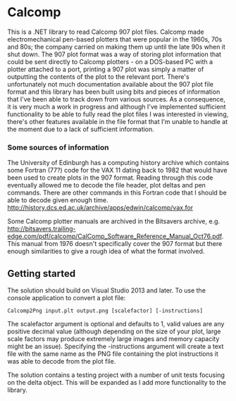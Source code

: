 # Calcomp
This is a .NET library to read Calcomp 907 plot files. Calcomp made electromechanical pen-based plotters that were popular in the 1960s, 70s and 80s; the company carried on making them up until the late 90s when it shut down. The 907 plot format was a way of storing plot information that could be sent directly to Calcomp plotters - on a DOS-based PC with a plotter attached to a port, printing a 907 plot was simply a matter of outputting the contents of the plot to the relevant port. There's unfortunately not much documentation available about the 907 plot file format and this library has been built using bits and pieces of information that I've been able to track down from various sources. As a consequence, it is very much a work in progress and although I've implemented sufficient functionality to be able to fully read the plot files I was interested in viewing, there's other features available in the file format that I'm unable to handle at the moment due to a lack of sufficient information.

### Some sources of information

The University of Edinburgh has a computing history archive which contains some Fortran (77?) code for the VAX 11 dating back to 1982 that would have been used to create plots in the 907 format. Reading through this code eventually allowed me to decode the file header, plot deltas and pen commands. There are other commands in this Fortran code that I should be able to decode given enough time. http://history.dcs.ed.ac.uk/archive/apps/edwin/calcomp/vax.for

Some Calcomp plotter manuals are archived in the Bitsavers archive, e.g. http://bitsavers.trailing-edge.com/pdf/calcomp/CalComp_Software_Reference_Manual_Oct76.pdf. This manual from 1976 doesn't specifically cover the 907 format but there enough similarities to give a rough idea of what the format involved.

## Getting started

The solution should build on Visual Studio 2013 and later. To use the console application to convert a plot file:

    Calcomp2Png input.plt output.png [scalefactor] [-instructions]

The scalefactor argument is optional and defaults to 1, valid values are any positive decimal value (although depending on the size of your plot, large scale factors may produce extremely large images and memory capacity might be an issue). Specifying the -instructions argument will create a text file with the same name as the PNG file containing the plot instructions it was able to decode from the plot file.

The solution contains a testing project with a number of unit tests focusing on the delta object. This will be expanded as I add more functionality to the library.



